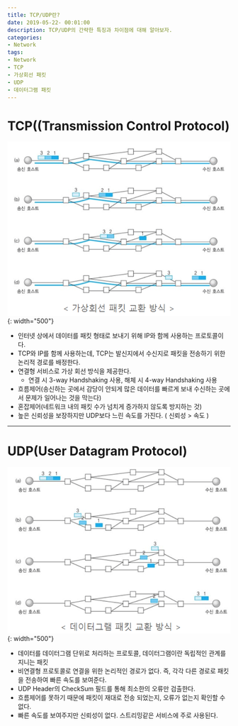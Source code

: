 ```yaml
---
title: TCP/UDP란?
date: 2019-05-22- 00:01:00
description: TCP/UDP의 간략한 특징과 차이점에 대해 알아보자.
categories:
- Network
tags: 
- Network
- TCP
- 가상회선 패킷
- UDP
- 데이터그램 패킷
---
```

# TCP((Transmission Control Protocol) 
![web_process](/assets/images/tcp.png){: width="500"}
- 인터넷 상에서 데이터를 패킷 형태로 보내기 위해 IP와 함께 사용하는 프로토콜이다. 
- TCP와 IP를 함께 사용하는데, TCP는 발신지에서 수신지로 패킷을 전송하기 위한 논리적 경로를 배정한다.
- 연결형 서비스로 가상 회선 방식을 제공한다. 
    + 연결 시 3-way Handshaking 사용, 해체 시 4-way Handshaking 사용
- 흐름제어(송신하는 곳에서 감당이 안되게 많은 데이터를 빠르게 보내 수신하는 곳에서 문제가 일어나는 것을 막는다)
- 혼잡제어(네트워크 내의 패킷 수가 넘치게 증가하지 않도록 방지하는 것)
- 높은 신뢰성을 보장하지만 UDP보다 느린 속도를 가진다. ( 신뢰성 > 속도 )

***

# UDP(User Datagram Protocol)
![web_process](/assets/images/udp.png){: width="500"}
- 데이터를 데이터그램 단위로 처리하는 프로토콜, 데이터그램이란 독립적인 관계를 지니는 패킷
- 비연결형 프로토콜로 연결을 위한 논리적인 경로가 없다. 즉, 각각 다른 경로로 패킷을 전송하여 빠른 속도를 보여준다.
- UDP Header의 CheckSum 필드를 통해 최소한의 오류만 검출한다.
- 흐름제어를 못하기 때문에 패킷이 재대로 전송 되었는지, 오류가 없는지 확인할 수 없다.
- 빠른 속도를 보여주지만 신뢰성이 없다. 스트리밍같은 서비스에 주로 사용된다.